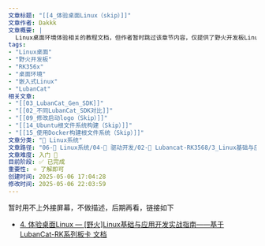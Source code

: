 ```yaml
---
文章标题: "[[4_体验桌面Linux（skip）]]" 
文章作者: Dakkk
文章概要: |
  Linux桌面环境体验相关的教程文档，但作者暂时跳过该章节内容，仅提供了野火开发板Linux基础教程的链接地址。
tags:
- "Linux桌面"
- "野火开发板"
- "RK356x"
- "桌面环境"
- "嵌入式Linux"
- "LubanCat"
相关文章:
- "[[03_LubanCat_Gen_SDK]]"
- "[[02_不同LubanCat_SDK对比]]"
- "[[09_修改启动logo（Skip）]]"
- "[[14_Ubuntu根文件系统构建（Skip）]]"
- "[[15_使用Docker构建根文件系统（Skip）]]"
文章分类: "🐧 Linux系统"
文章路径: "06-🐧 Linux系统/04-🔌 驱动开发/02-💾 Lubancat-RK3568/3_Linux基础与应用开发实战/1_Linux系统/4_体验桌面Linux（skip）.md"
文章难度: 入门 🌱
目前阶段: ✅ 已完成
重要性: ⭐ 了解即可
创建时间: 2025-05-06 17:04:28
修改时间: 2025-05-06 22:03:59
---
```


暂时用不上外接屏幕，不做描述，后期再看，链接如下
- [4. 体验桌面Linux — [野火]Linux基础与应用开发实战指南——基于LubanCat-RK系列板卡 文档](https://doc.embedfire.com/linux/rk356x/linux_base/zh/latest/linux_basis/enjoy_desktop/enjoy_desktop.html)